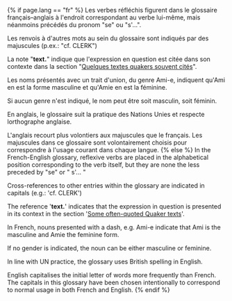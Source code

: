 {% if page.lang == "fr" %}
Les verbes r&#233;fl&#233;chis figurent dans le glossaire fran&#231;ais&ndash;anglais &#224; l'endroit correspondant au verbe lui-m&#234;me, mais n&#233;anmoins pr&#233;c&#233;d&#233;s du pronom "se" ou "s'...".

Les renvois &#224; d'autres mots au sein du glossaire sont indiqu&#233;s par des majuscules (p.ex.: "cf. CLERK")

La note "**text.**" indique que l'expression en question est citée dans son contexte dans la section "[Quelques textes quakers souvent cités](texts.html)".

Les noms pr&#233;sent&#233;s avec un trait d'union, du genre Ami-e, indiquent qu'Ami en est la forme masculine et qu'Amie en est la f&#233;minine.

Si aucun genre n'est indiqu&#233;, le nom peut &#234;tre soit masculin, soit f&#233;minin.

En anglais, le glossaire suit la pratique des Nations Unies et respecte lorthographe anglaise.

L'anglais recourt plus volontiers aux majuscules que le français. Les majuscules dans ce glossaire sont volontairement choisis pour correspondre à l'usage courant dans chaque langue.
{% else %}
In the French-English glossary, reflexive verbs are placed in the alphabetical position corresponding to the verb itself, but they are none the less preceded by "se" or " s'... "

Cross-references to other entries within the glossary are indicated in capitals (e.g.: 'cf. CLERK')

The reference '**text.**' indicates that the expression in question is presented in its context in the section '[Some often-quoted Quaker texts](texts.html)'.

In French, nouns presented with a dash, e.g. Ami-e indicate that Ami is the masculine and Amie the feminine form.

If no gender is indicated, the noun can 
be either masculine or feminine.

In line with UN practice, the glossary uses British spelling in English.

English capitalises the initial letter of words more frequently than French. The capitals in this glossary have been chosen intentionally to correspond to normal usage in both French and English.
{% endif %}
